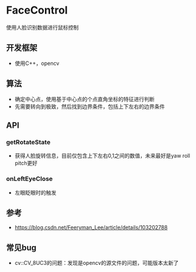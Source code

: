 # FaceControl
使用人脸识别数据进行鼠标控制
## 开发框架
- 使用C++，opencv
## 算法
- 确定中心点，使用基于中心点的个点直角坐标的特征进行判断
- 先需要转向到极致，然后找到边界条件，包括上下左右的边界条件
## API
### getRotateState
- 获得人脸旋转信息，目前仅包含上下左右0,1之间的数值，未来最好是yaw roll pitch更好
### onLeftEyeClose
- 左眼眨眼时的触发

## 参考
- https://blog.csdn.net/Feeryman_Lee/article/details/103202788

## 常见bug
- cv::CV_8UC3的问题：发现是opencv的源文件的问题，可能版本太新了